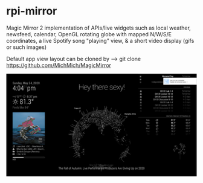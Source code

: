 # rpi-mirror
Magic Mirror 2 implementation of APIs/live widgets such as local weather, newsfeed, calendar, OpenGL rotating globe with mapped N/W/S/E coordinates, a live Spotify song "playing" view, & a short video display (gifs or such images)

Default app view layout can be cloned by --> git clone https://github.com/MichMich/MagicMirror

![](appview.png)

